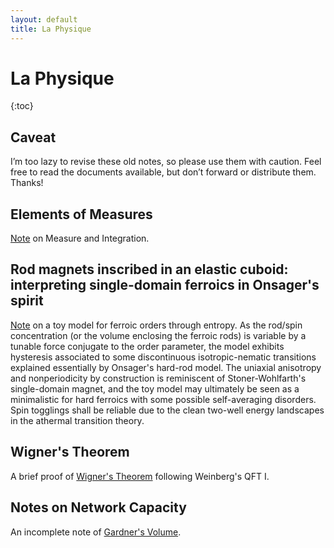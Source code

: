 ```yaml
---
layout: default
title: La Physique
---
```

# La Physique

{:toc}

## Caveat
I’m too lazy to revise these old notes, so please use them with caution. Feel free to read the documents available, but don’t forward or distribute them. Thanks!

## Elements of Measures
[Note](../assets/notes/Measures.pdf) on Measure and Integration.

## Rod magnets inscribed in an elastic cuboid: interpreting single-domain ferroics in Onsager's spirit

[Note](https://arxiv.org/abs/2206.01811) on a toy model for ferroic orders through entropy. As the rod/spin concentration (or the volume enclosing the ferroic rods) is variable by a tunable force conjugate to the order parameter, the model exhibits hysteresis associated to some discontinuous isotropic-nematic transitions explained essentially by Onsager's hard-rod model. The uniaxial anisotropy and nonperiodicity by construction is reminiscent of Stoner-Wohlfarth's single-domain magnet, and the toy model may ultimately be seen as a minimalistic for hard ferroics with some possible self-averaging disorders. Spin togglings shall be reliable due to the clean two-well energy landscapes in the athermal transition theory.

## Wigner's Theorem
A brief proof of [Wigner's Theorem](../assets/notes/Wigner's_Theorem.pdf) following Weinberg's QFT I.

## Notes on Network Capacity
An incomplete note of [Gardner's Volume](../assets/notes/Notes_on_Gardner's_Volume.pdf).
